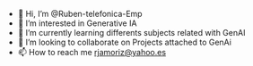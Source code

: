 - 👋 Hi, I’m @Ruben-telefonica-Emp
- 👀 I’m interested in Generative IA
- 🌱 I’m currently learning differents subjects related with GenAI
- 💞️ I’m looking to collaborate on Projects attached to GenAi
- 📫 How to reach me rjamoriz@yahoo.es
<!---
Ruben-telefonica-Emp/Ruben-telefonica-Emp is a ✨ special ✨ repository because its `README.md` (this file) appears on your GitHub profile.
You can click the Preview link to take a look at your changes.
--->
